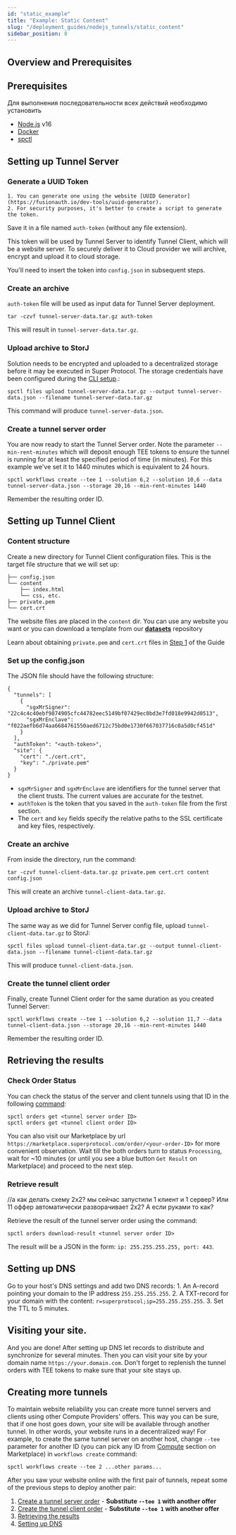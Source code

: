 ```yaml
---
id: "static_example"
title: "Example: Static Content"
slug: "/deployment_guides/nodejs_tunnels/static_content"
sidebar_position: 8
---
```


## Overview and Prerequisites

## Prerequisites

Для выполнения последовательности всех действий необходимо установить
* [Node.js](https://nodejs.org/en/download/package-manager) v16
* [Docker](https://docs.docker.com/engine/install/)
* [spctl](/developers/cli_guides)

## Setting up Tunnel Server

### Generate a UUID Token

    1. You can generate one using the website [UUID Generator](https://fusionauth.io/dev-tools/uuid-generator).
    2. For security purposes, it's better to create a script to generate the token.

Save it in a file named `auth-token` (without any file extension).

This token will be used by Tunnel Server to identify Tunnel Client, which will be a website server. To securely deliver it to Cloud provider we will archive, encrypt and upload it to cloud storage.

You'll need to insert the token into `config.json` in subsequent steps.

### Create an archive

`auth-token` file will be used as input data for Tunnel Server deployment.

```
tar -czvf tunnel-server-data.tar.gz auth-token
```

This will result in `tunnel-server-data.tar.gz`.

### Upload archive to StorJ

Solution needs to be encrypted and uploaded to a decentralized storage before it may be executed in Super Protocol. The storage credentials have been configured during the [CLI setup](/developers/cli_guides/configuring#storage).:

```
spctl files upload tunnel-server-data.tar.gz --output tunnel-server-data.json --filename tunnel-server-data.tar.gz
```

This command will produce `tunnel-server-data.json`.

### Create a tunnel server order

You are now ready to start the Tunnel Server order. Note the parameter `--min-rent-minutes` which will deposit enough TEE tokens to ensure the tunnel is running for at least the specified period of time (in minutes). For this example we've set it to 1440 minutes which is equivalent to 24 hours.

```
spctl workflows create --tee 1 --solution 6,2 --solution 10,6 --data tunnel-server-data.json --storage 20,16 --min-rent-minutes 1440
```

Remember the resulting order ID.

## Setting up Tunnel Client

### Content structure

Create a new directory for Tunnel Client configuration files. This is the target file structure that we will set up:

```
├── config.json
└── content
    ├── index.html
    └── css, etc.
├── private.pem
└── cert.crt
```

The website files are placed in the `content` dir. You can use any website you want or you can download a template from our [**datasets**](https://github.com/Super-Protocol/datasets/tree/main/Demo%20Static%20Website) repository

Learn about obtaining `private.pem` and `cert.crt` files in [Step 1](./preparing) of the Guide

### Set up the config.json

The JSON file should have the following structure:

```
{
  "tunnels": [
    {
      "sgxMrSigner": "22c4c4c40ebf9874905cfc44782eec5149bf07429ec0bd3e7fd018e9942d0513",
      "sgxMrEnclave": "f022aefb6d74aa6684761550aed6712c75bd0e1730f667037716c0a5d0cf451d"
    }
  ],
  "authToken": "<auth-token>",
  "site": {
    "cert": "./cert.crt",
    "key": "./private.pem"
  }
}
```

* `sgxMrSigner` and `sgxMrEnclave` are identifiers for the tunnel server that the client trusts. The current values are accurate for the testnet.
* `authToken` is the token that you saved in the `auth-token` file from the first section.
* The `cert` and `key` fields specify the relative paths to the SSL certificate and key files, respectively.

### Create an archive

From inside the directory, run the command:

```
tar -czvf tunnel-client-data.tar.gz private.pem cert.crt content config.json
```

This will create an archive `tunnel-client-data.tar.gz`.

### Upload archive to StorJ

The same way as we did for Tunnel Server config file, upload `tunnel-client-data.tar.gz` to StorJ:

```
spctl files upload tunnel-client-data.tar.gz --output tunnel-client-data.json --filename tunnel-client-data.tar.gz
```

This will produce `tunnel-client-data.json`.

### Create the tunnel client order

Finally, create Tunnel Client order for the same duration as you created Tunnel Server:

```
spctl workflows create --tee 1 --solution 6,2 --solution 11,7 --data tunnel-client-data.json --storage 20,16 --min-rent-minutes 1440
```

Remember the resulting order ID.

## Retrieving the results

### Check Order Status

You can check the status of the server and client tunnels using that ID in the following [command](/developers/cli_commands/orders/get):

```
spctl orders get <tunnel server order ID>
spctl orders get <tunnel client order ID>
```

You can also visit our Marketplace by url `https://marketplace.superprotocol.com/order/<your-order-ID>` for more convenient observation. Wait till the both orders turn to status `Processing`, wait for ~10 minutes (or until you see a blue button `Get Result` on Marketplace) and proceed to the next step.

### Retrieve result

<Highlight color="red">//а как делать схему 2х2? мы сейчас запустили 1 клиент и 1 сервер? Или 11 оффер автоматически разворачивает 2х2? А если руками то как?</Highlight>

Retrieve the result of the tunnel server order using the command:

```
spctl orders download-result <tunnel server order ID>
```

The result will be a JSON in the form: `ip: 255.255.255.255, port: 443`.

## Setting up DNS

Go to your host's DNS settings and add two DNS records:
    1. An A-record pointing your domain to the IP address `255.255.255.255`.
    2. A TXT-record for your domain with the content:
`r=superprotocol;ip=255.255.255.255`.
    3. Set the TTL to 5 minutes.

## Visiting your site.

And you are done! After setting up DNS let records to distribute and synchronize for several minutes. Then you can visit your site by your domain name `https://your.domain.com`. Don't forget to replenish the tunnel orders with TEE tokens to make sure that your site stays up.


## Creating more tunnels

To maintain website reliability you can create more tunnel servers and clients using other Compute Providers' offers. This way you can be sure, that if one host goes down, your site will be available through another tunnel. In other words, your website runs in a decentralized way! For example, to create the same tunnel server on another host, change `--tee` parameter for another ID (you can pick any ID from [Compute](https://marketplace.superprotocol.com/compute) section on Marketplace) in `workflows create` command:

```
spctl workflows create --tee 2 ...other params...
```

After you saw your website online with the first pair of tunnels, repeat some of the previous steps to deploy another pair:

1. [Create a tunnel server order](#create-a-tunnel-server-order) - **Substitute `--tee 1` with another offer**
2. [Create the tunnel client order](#create-the-tunnel-client-order) - **Substitute `--tee 1` with another offer**
2. [Retrieving the results](#retrieving-the-results)
2. [Setting up DNS](#setting-up-dns)
